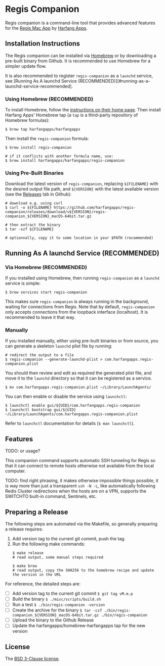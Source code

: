 # Regis Companion

Regis companion is a command-line tool that provides advanced features for the [Regis Mac App][regis] by [Harfang Apps][harfang].

## Installation Instructions

The Regis companion can be installed via [Homebrew][brew] or by downloading a pre-built binary from Github. It is recommended to use Homebrew for a simpler update flow.

It is also recommended to register `regis-companion` as a `launchd` service, see [Running As A launchd Service (RECOMMENDED)][#running-as-a-launchd-service-recommended].

### Using Homebrew (RECOMMENDED)

To install Homebrew, follow the [instructions on their home page][brew]. Then install Harfang Apps' Homebrew tap (a `tap` is a third-party repository of Homebrew formulas):

```
$ brew tap harfangapps/harfangapps
```

Then install the `regis-companion` formula:

```
$ brew install regis-companion

# if it conflicts with another formula name, use:
$ brew install harfangapps/harfangapps/regis-companion
```

### Using Pre-Built Binaries

Download the latest version of `regis-companion`, replacing `${FILENAME}` with the desired output file path, and `${VERSION}` with the latest available version (see the [Releases][releases] tab in Github):

```
# download e.g. using curl
$ curl -o ${FILENAME} https://github.com/harfangapps/regis-companion/releases/download/v${VERSION}/regis-companion_${VERSION}_macOS-64bit.tar.gz

# then extract the binary
$ tar -xzf ${FILENAME}

# optionnally, copy it to some location in your $PATH (recommended)
```

## Running As A launchd Service (RECOMMENDED)

### Via Homebrew (RECOMMENDED)

If you installed using Homebrew, then running `regis-companion` as a `launchd` service is simple:

```
$ brew services start regis-companion
```

This makes sure `regis-companion` is always running in the background, waiting for connections from Regis. Note that by default, `regis-companion` only accepts connections from the loopback interface (localhost). It is recommended to leave it that way.

### Manually

If you installed manually, either using pre-built binaries or from source, you can generate a skeleton `launchd` plist file by running:

```
# redirect the output to a file
$ regis-companion --generate-launchd-plist > com.harfangapps.regis-companion.plist
```

You should then review and edit as required the generated plist file, and move it to the `launchd` directory so that it can be registered as a service.

```
$ mv com.harfangapps.regis-companion.plist ~/Library/LaunchAgents/
```

You can then enable or disable the service using `launchctl`:

```
$ launchctl enable gui/${UID}/com.harfangapps.regis-companion
$ launchctl bootstrap gui/${UID} ~/Library/LaunchAgents/com.harfangapps.regis-companion.plist
```

Refer to `launchctl` documentation for details (`$ man launchctl`).

## Features

TODO: or usage?

This companion command supports automatic SSH tunneling for Regis so that it can connect to remote hosts otherwise not available from the local computer.

TODO: find right phrasing, it makes otherwise impossible things possible, it is way more than just a transparent `ssh -N -L`, like automatically following Redis Cluster redirections when the hosts are on a VPN, supports the SWITCHTO built-in command, Sentinels, etc.

## Preparing a Release

The following steps are automated via the Makefile, so generally preparing a release requires:

1. Add version tag to the current git commit, push the tag.
2. Run the following make commands:
    ```
    $ make release
    # read output, some manual steps required

    $ make brew
    # read output, copy the SHA256 to the homebrew recipe and update the version in the URL
    ```

For reference, the detailed steps are:

* [ ] Add version tag to the current git commit
    `$ git tag vM.m.p`
* [ ] Build the binary
    `$ ./misc/scripts/build.sh`
* [ ] Run a test
    `$ ./bin/regis-companion -version`
* [ ] Create the archive for the binary
    `$ tar -czf ./bin/regis-companion_${VERSION}_macOS-64bit.tar.gz ./bin/regis-companion`
* [ ] Upload the binary to the Github Release
* [ ] Update the harfangapps/homebrew-harfangapps tap for the new version

## License

The [BSD 3-Clause license][bsd].

[regis]: https://www.harfangapps.com/regis/
[harfang]: https://www.harfangapps.com/
[brew]: https://brew.sh/
[releases]: https://github.com/harfangapps/regis-companion/releases
[bsd]: http://opensource.org/licenses/BSD-3-Clause

